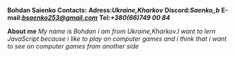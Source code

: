 **Bohdan Saienko**
__Contacts:__
**Adress:*Ukraine,Kharkov***
**Discord:*Saenko_b***
**E-mail:*bsaenko253@gmail.com***
**Tel:*+380(66)749 00 84***

**About me**
_My name is Bohdan i am from Ukraine,Kharkov.I want to lern JavaScript because i like to play on computer games and i think that i want to see on computer games from another side_

